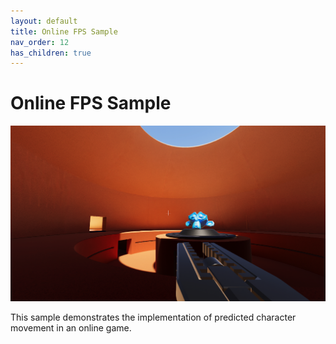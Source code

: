 ```yaml
---
layout: default
title: Online FPS Sample
nav_order: 12
has_children: true
---
```


# Online FPS Sample

![](../Images/onlinefps_sample.png)

This sample demonstrates the implementation of predicted character movement in an online game.